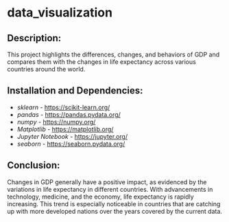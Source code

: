 # data_visualization

## Description:

This project highlights the differences, changes, and behaviors of GDP and compares them with the changes in life expectancy across various countries around the world.

## Installation and Dependencies:

- _sklearn_ - https://scikit-learn.org/
- _pandas_ - https://pandas.pydata.org/
- _numpy_ - https://numpy.org/
- _Matplotlib_ - https://matplotlib.org/
- _Jupyter Notebook_ - https://jupyter.org/
- _seaborn_ - https://seaborn.pydata.org/

## Conclusion:

Changes in GDP generally have a positive impact, as evidenced by the variations in life expectancy in different countries. With advancements in technology, medicine, and the economy, life expectancy is rapidly increasing. This trend is especially noticeable in countries that are catching up with more developed nations over the years covered by the current data.

